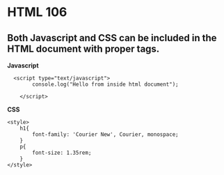 # HTML 106

## Both Javascript and CSS can be included in the HTML document with proper tags.

**Javascript**

```
  <script type="text/javascript">
        console.log("Hello from inside html document");

    </script>
```

**CSS**

```
<style>
    h1{
        font-family: 'Courier New', Courier, monospace;
    }
    p{
        font-size: 1.35rem;
    }
</style>
```
